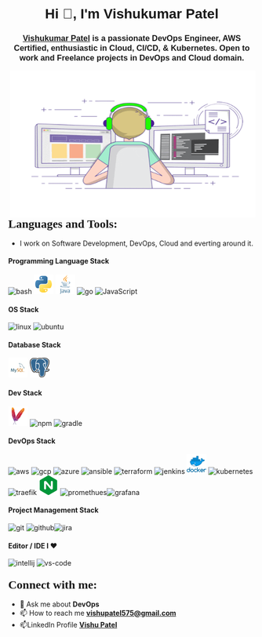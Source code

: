 <!-- Header Section -->
<h1 align="center"><font face="Arial">Hi 👋, I'm Vishukumar Patel</font></h1>
<h3 align="center"><font face="Arial"><a href="https://www.linkedin.com/in/vishu-patel/" target="_blank" rel="noreferrer">Vishukumar Patel</a> is a passionate DevOps Engineer, AWS Certified, enthusiastic in Cloud, CI/CD, & Kubernetes. Open to work and Freelance projects in DevOps and Cloud domain.</font></h3>



<!-- GIF -->
<img align="right" height="300" width="500" src="https://raw.githubusercontent.com/mikonoid/mikonoid/main/images/gifs/coder3.gif" />

<!-- Languages and Tools Section -->
<h3 align="left"><font size="+2" face="Verdana">Languages and Tools:</font></h3>


- I work on Software Development, DevOps, Cloud and everting around it.



#### Programming Language Stack
<p align="left"><img src="https://www.svgrepo.com/show/353478/bash-icon.svg" alt="bash" title="bash" title="bash" width="40" height="40"/>  <img src="https://raw.githubusercontent.com/github/explore/80688e429a7d4ef2fca1e82350fe8e3517d3494d/topics/python/python.png" alt="python" title="python" width="40" height="40"/> <img src="https://raw.githubusercontent.com/github/explore/80688e429a7d4ef2fca1e82350fe8e3517d3494d/topics/java/java.png" alt="java" title="java8" width="40" height="40"/>  
<img src="https://www.svgrepo.com/show/452214/go.svg" alt="go" title="go" width="40" height="40"/> 
<img src="https://www.svgrepo.com/show/303206/javascript-logo.svg" alt="JavaScript" title="JavaScript" width="40" height="40"/>
</p>

#### OS Stack
<p align="left"><img src="https://brandlogos.net/wp-content/uploads/2020/03/Linux-logo.png" alt="linux" title="linux" width="40" height="40"/>  
<img src="https://www.vectorlogo.zone/logos/ubuntu/ubuntu-icon.svg" alt="ubuntu" title="ubuntu" width="40" height="40"/></p>

#### Database Stack
<p align="left"><img src="https://raw.githubusercontent.com/github/explore/80688e429a7d4ef2fca1e82350fe8e3517d3494d/topics/mysql/mysql.png" alt="mysql" title="mysql" width="40" height="40"/>  <img src="https://raw.githubusercontent.com/github/explore/80688e429a7d4ef2fca1e82350fe8e3517d3494d/topics/postgresql/postgresql.png" alt="postgresql" title="postgresql" width="40" height="40"/> </p>

#### Dev Stack
<p align="left">
  <img src="https://raw.githubusercontent.com/vscode-icons/vscode-icons/72101ee333eca9219ac9a7c14d4834eef8e4c64b/icons/file_type_maven.svg" alt="maven" title="maven" width="40" height="40"/>
  <img src="https://upload.wikimedia.org/wikipedia/commons/thumb/d/db/Npm-logo.svg/810px-Npm-logo.svg.png?20140904162625" alt="npm" title="npm" width="40" height="40"/>
  <img src="https://cdn.brandfetch.io/idIc44v7t7/theme/dark/symbol.svg?c=1dxbfHSJFAPEGdCLU4o5B" alt="gradle" title="gradle" width="40" height="40"/>
</p>

#### DevOps Stack 
<p align="left"><img src="https://www.svgrepo.com/show/373458/aws.svg" alt="aws" title="aws" width="40" height="40"/> <img src="https://www.vectorlogo.zone/logos/google_cloud/google_cloud-icon.svg" alt="gcp" title="gcp" width="40" height="40"/>   <img src="https://www.svgrepo.com/show/353464/azure.svg" alt="azure" title="azure" width="40" height="40"/> <img src="https://www.vectorlogo.zone/logos/ansible/ansible-icon.svg" alt="ansible" title="ansible" width="40" height="40"/> <img src="https://www.svgrepo.com/show/376353/terraform.svg" alt="terraform" title="terraform" width="40" height="40"/> <img src="https://www.vectorlogo.zone/logos/jenkins/jenkins-icon.svg" alt="jenkins" title="jenkins" width="40" height="40"/> <img src="https://raw.githubusercontent.com/github/explore/80688e429a7d4ef2fca1e82350fe8e3517d3494d/topics/docker/docker.png" alt="docker" title="docker" width="40" height="40"/> <img src="https://www.vectorlogo.zone/logos/kubernetes/kubernetes-icon.svg" alt="kubernetes" title="kubernetes" width="40" height="40"/> <img src="https://www.vectorlogo.zone/logos/traefikio/traefikio-icon.svg" alt="traefik" title="traefik" width="40" height="40"/> <img src="https://raw.githubusercontent.com/github/explore/85cceaeeaf993ca35664dc37ea24f9237fbbfc14/topics/nginx/nginx.png" alt="nginx" title="nginx" width="40" height="40"/> <img src="https://www.vectorlogo.zone/logos/prometheusio/prometheusio-icon.svg" alt="promethues" title="promethues" width="40" height="40"/><img src="https://www.vectorlogo.zone/logos/grafana/grafana-icon.svg" alt="grafana" title="grafana" width="40" height="40"/> </p>

#### Project Management Stack
<p align="left"><img src="https://www.vectorlogo.zone/logos/git-scm/git-scm-icon.svg" alt="git" title="git" width="40" height="40"/>  <img src="https://www.vectorlogo.zone/logos/github/github-icon.svg" alt="github" title="github" width="40" height="40"/><img src="https://www.vectorlogo.zone/logos/atlassian_jira/atlassian_jira-icon.svg" alt="jira" title="jira" width="40" height="40"/></p>

#### Editor / IDE I ♥
<p align="left"><img src="https://cdn.worldvectorlogo.com/logos/intellij-idea-1.svg" alt="intellij" title="intellij" width="40" height="40"/> <img src="https://www.vectorlogo.zone/logos/visualstudio_code/visualstudio_code-icon.svg" alt="vs-code" title="vs-code" width="40" height="40"/> </p>

<!-- Contact Section -->
<h3 align="left"><font size="+2" face="Verdana">Connect with me:</font></h3>
<p align="left">
</p>

- 💬 Ask me about **DevOps**
- 📫 How to reach me **[vishupatel575@gmail.com](mailto:vishupatel575@gmail.com)**
- 📫LinkedIn Profile **[Vishu Patel](https://www.linkedin.com/in/vishu-patel/)**


